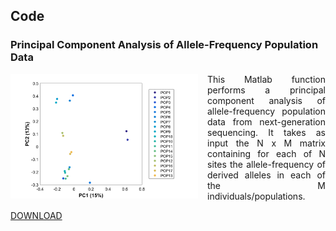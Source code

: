 ## Code

### Principal Component Analysis of Allele-Frequency Population Data

<img align="left" src="/images/PC1 & 2 of fake PCA centered 23-Jun-2017.png" style="margin-right: 15px;" width="300">

<p align="justify">
This Matlab function performs a principal component analysis of allele-frequency population data from next-generation sequencing. It takes as input the N x M matrix containing for each of N sites the allele-frequency of derived alleles in each of the M individuals/populations.  
  
[DOWNLOAD](https://github.com/baduelp/public/plot_AF_PCA.m)
        
</p>
